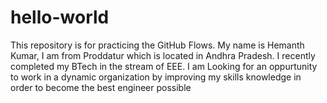 # hello-world
This repository is for practicing the GitHub Flows.
My name is Hemanth Kumar, I am from Proddatur which is located in Andhra Pradesh. I recently completed my BTech in the stream of EEE. I am Looking for an oppurtunity to work in a dynamic organization by improving my skills knowledge in order to become the best engineer possible 
